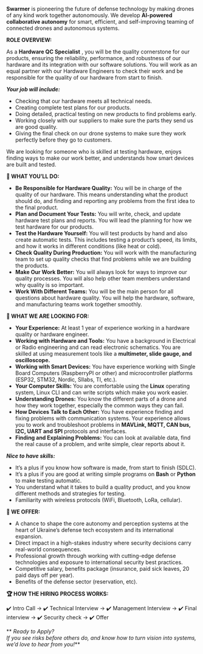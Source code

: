 **Swarmer** is pioneering the future of defense technology by making drones of
any kind work together autonomously. We develop **AI-powered collaborative
autonomy** for smart, efficient, and self-improving teaming of connected
drones and autonomous systems.

**ROLE OVERVIEW:**

As a **Hardware QC Specialist** , you will be the quality cornerstone for our
products, ensuring the reliability, performance, and robustness of our
hardware and its integration with our software solutions. You will work as an
equal partner with our Hardware Engineers to check their work and be
responsible for the quality of our hardware from start to finish.

**_Your job will include:_**

  * Checking that our hardware meets all technical needs.
  * Creating complete test plans for our products.
  * Doing detailed, practical testing on new products to find problems early.
  * Working closely with our suppliers to make sure the parts they send us are good quality.
  * Giving the final check on our drone systems to make sure they work perfectly before they go to customers.

We are looking for someone who is skilled at testing hardware, enjoys finding
ways to make our work better, and understands how smart devices are built and
tested.

**🚀 WHAT YOU’LL DO:**

  * **Be Responsible for Hardware Quality:** You will be in charge of the quality of our hardware. This means understanding what the product should do, and finding and reporting any problems from the first idea to the final product.
  * **Plan and Document Your Tests:** You will write, check, and update hardware test plans and reports. You will lead the planning for how we test hardware for our products.
  * **Test the Hardware Yourself:** You will test products by hand and also create automatic tests. This includes testing a product’s speed, its limits, and how it works in different conditions (like heat or cold).
  * **Check Quality During Production:** You will work with the manufacturing team to set up quality checks that find problems while we are building the products.
  * **Make Our Work Better:** You will always look for ways to improve our quality processes. You will also help other team members understand why quality is so important.
  * **Work With Different Teams:** You will be the main person for all questions about hardware quality. You will help the hardware, software, and manufacturing teams work together smoothly.

**🚀 WHAT WE ARE LOOKING FOR:**

  * **Your Experience:** At least 1 year of experience working in a hardware quality or hardware engineer.
  * **Working with Hardware and Tools:** You have a background in Electrical or Radio engineering and can read electronic schematics. You are skilled at using measurement tools like a **multimeter, slide gauge, and oscilloscope.**
  * **Working with Smart Devices:** You have experience working with Single Board Computers (RaspberryPI or other) and microcontroller platforms (ESP32, STM32, Nordic, SIlabs, TI, etc.).
  * **Your Computer Skills:** You are comfortable using the **Linux** operating system, Linux CLI and can write scripts which make you work easier.
  * **Understanding Drones:** You know the different parts of a drone and how they work together, especially the common ways they can fail.
  * **How Devices Talk to Each Other:** You have experience finding and fixing problems with communication systems. Your experience allows you to work and troubleshoot problems in **MAVLink, MQTT, CAN bus, I2C, UART and SPI** protocols and interfaces.
  * **Finding and Explaining Problems:** You can look at available data, find the real cause of a problem, and write simple, clear reports about it.

**_Nice to have skills:_**

  * It’s a plus if you know how software is made, from start to finish (SDLC).
  * It’s a plus if you are good at writing simple programs on **Bash** or **Python** to make testing automatic.
  * You understand what it takes to build a quality product, and you know different methods and strategies for testing.
  * Familiarity with wireless protocols (WiFi, Bluetooth, LoRa, cellular).

**🌱 WE OFFER:**

  * A chance to shape the core autonomy and perception systems at the heart of Ukraine’s defense tech ecosystem and its international expansion.
  * Direct impact in a high-stakes industry where security decisions carry real-world consequences.
  * Professional growth through working with cutting-edge defense technologies and exposure to international security best practices.
  * Competitive salary, benefits package (insurance, paid sick leaves, 20 paid days off per year).
  * Benefits of the defense sector (reservation, etc).

**🏆 HOW THE HIRING PROCESS WORKS:**

✔️ Intro Call → ✔️ Technical Interview → ✔️ Management Interview → ✔️ Final
interview → ✔️ Security check → ✔️ Offer

** _Ready to Apply?  
If you see risks before others do, and know how to turn vision into systems,
we’d love to hear from you!_**